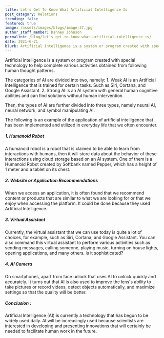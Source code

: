```yaml
---
title: Let's Get To Know What Artificial Intelligence Is
post_category: Relations
trending: false
featured: true
image: /assets/images/blogs/image-37.jpg
author_staff_member: Danney Johnson
permalink: /blog/let's-get-to-know-what-artificial-intelligence-is/
date: 2021-6-21
blurb: Artificial Intelligence is a system or program created with special technology to help complete various activities obtained from following human thought patterns.
---
```


Artificial Intelligence is a system or program created with special technology to help complete various activities obtained from following human thought patterns.

The categories of AI are divided into two, namely: 1. Weak AI is an Artificial Intelligence that is trained for certain tasks. Such as Siri, Cortana, and Google Assistant. 2. Strong AI is an AI system with general human cognitive abilities and can find solutions without human intervention.

Then, the types of AI are further divided into three types, namely neural AI, neural network, and symbol manipulating AI.

The following is an example of the application of artificial intelligence that has been implemented and utilized in everyday life that we often encounter.

##### 1\. Humanoid Robot

A humanoid robot is a robot that is claimed to be able to learn from interactions with humans, then it will store data about the behavior of these interactions using cloud storage based on an AI system. One of them is a Humanoid Robot created by Softbank named Pepper, which has a height of 1 meter and a tablet on its chest.

##### 2\. Website or Application Recommendations

When we access an application, it is often found that we recommend content or products that are similar to what we are looking for or that we enjoy when accessing the platform. It could be done because they used Artificial Intelligence.

##### 3\. Virtual Assistant

Currently, the virtual assistant that we can use today is quite a lot of choices, for example, such as Siri, Cortana, and Google Assistant. You can also command this virtual assistant to perform various activities such as sending messages, calling someone, playing music, turning on house lights, opening applications, and many others. Is it sophisticated?

##### 4\. AI Camera

On smartphones, apart from face unlock that uses AI to unlock quickly and accurately. It turns out that AI is also used to improve the lens's ability to take pictures or record videos, detect objects automatically, and maximize settings so that the quality will be better.

##### Conclusion :

Artificial Intelligence (AI) is currently a technology that has begun to be widely used daily. AI will be increasingly used because scientists are interested in developing and presenting innovations that will certainly be needed to facilitate human work in the future.
